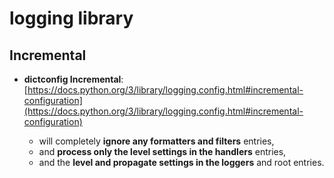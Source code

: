 # logging library

## Incremental
* **dictconfig Incremental**: [https://docs.python.org/3/library/logging.config.html#incremental-configuration](https://docs.python.org/3/library/logging.config.html#incremental-configuration)

  * will completely **ignore any formatters and filters** entries,
  * and **process only the level settings in the handlers** entries,
  * and the **level and propagate settings in the loggers** and root entries.
